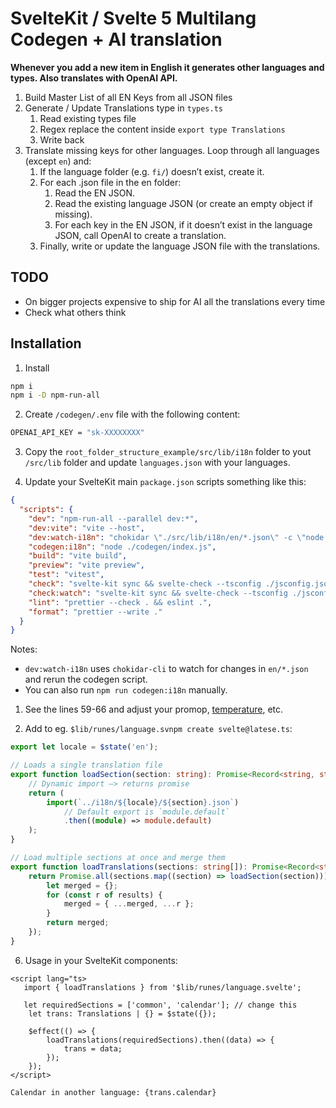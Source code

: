 # SvelteKit / Svelte 5 Multilang Codegen + AI translation

**Whenever you add a new item in English it generates other languages and types. Also translates with OpenAI API.**

1. Build Master List of all EN Keys from all JSON files
2. Generate / Update Translations type in `types.ts`
   1. Read existing types file
   2. Regex replace the content inside `export type Translations`
   3. Write back
3. Translate missing keys for other languages. Loop through all languages (except `en`) and:
   1. If the language folder (e.g. `fi/`) doesn’t exist, create it.
   2. For each .json file in the en folder:
      1. Read the EN JSON.
      2. Read the existing language JSON (or create an empty object if missing).
      3. For each key in the EN JSON, if it doesn’t exist in the language JSON, call OpenAI to create a translation.
   3. Finally, write or update the language JSON file with the translations.

## TODO

* On bigger projects expensive to ship for AI all the translations every time
* Check what others think

## Installation

1. Install
   
```bash
npm i
npm i -D npm-run-all
```

2. Create `/codegen/.env` file with the following content:

```bash
OPENAI_API_KEY = "sk-XXXXXXXX"
```

3. Copy the `root_folder_structure_example/src/lib/i18n` folder to yout `/src/lib` folder and update `languages.json` with your languages.

4. Update your SvelteKit main `package.json` scripts something like this:

```json
{
  "scripts": {
    "dev": "npm-run-all --parallel dev:*",
    "dev:vite": "vite --host",
    "dev:watch-i18n": "chokidar \"./src/lib/i18n/en/*.json\" -c \"node ./codegen/index.js\"",
    "codegen:i18n": "node ./codegen/index.js",
    "build": "vite build",
    "preview": "vite preview",
    "test": "vitest",
    "check": "svelte-kit sync && svelte-check --tsconfig ./jsconfig.json",
    "check:watch": "svelte-kit sync && svelte-check --tsconfig ./jsconfig.json --watch",
    "lint": "prettier --check . && eslint .",
    "format": "prettier --write ."
  }
}
```

Notes:
* `dev:watch-i18n` uses `chokidar-cli` to watch for changes in `en/*.json` and rerun the codegen script.
* You can also run `npm run codegen:i18n` manually.

1. See the lines 59-66 and adjust your promop, [temperature](https://platform.openai.com/docs/api-reference/audio/createTranscription#audio-createtranscription-temperature), etc.

5. Add to eg. `$lib/runes/language.svnpm create svelte@latese.ts`:

```ts
export let locale = $state('en');

// Loads a single translation file
export function loadSection(section: string): Promise<Record<string, string>> {
	// Dynamic import –> returns promise
	return (
		import(`../i18n/${locale}/${section}.json`)
			// Default export is `module.default`
			.then((module) => module.default)
	);
}

// Load multiple sections at once and merge them
export function loadTranslations(sections: string[]): Promise<Record<string, string>> {
	return Promise.all(sections.map((section) => loadSection(section))).then((results) => {
		let merged = {};
		for (const r of results) {
			merged = { ...merged, ...r };
		}
		return merged;
	});
}
```

6. Usage in your SvelteKit components:

```svelte
<script lang="ts>
   import { loadTranslations } from '$lib/runes/language.svelte';

   let requiredSections = ['common', 'calendar']; // change this
	let trans: Translations | {} = $state({});

	$effect(() => {
		loadTranslations(requiredSections).then((data) => {
			trans = data;
		});
	});
</script>

Calendar in another language: {trans.calendar}
```